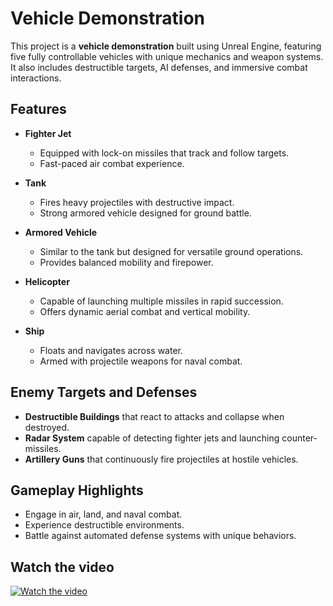 # Vehicle Demonstration

This project is a **vehicle demonstration** built using Unreal Engine, featuring five fully controllable vehicles with unique mechanics and weapon systems. It also includes destructible targets, AI defenses, and immersive combat interactions.  

## Features  

- **Fighter Jet**  
  - Equipped with lock-on missiles that track and follow targets.  
  - Fast-paced air combat experience.  

- **Tank**  
  - Fires heavy projectiles with destructive impact.  
  - Strong armored vehicle designed for ground battle.  

- **Armored Vehicle**  
  - Similar to the tank but designed for versatile ground operations.  
  - Provides balanced mobility and firepower.  

- **Helicopter**  
  - Capable of launching multiple missiles in rapid succession.  
  - Offers dynamic aerial combat and vertical mobility.  

- **Ship**  
  - Floats and navigates across water.  
  - Armed with projectile weapons for naval combat.  

## Enemy Targets and Defenses  

- **Destructible Buildings** that react to attacks and collapse when destroyed.  
- **Radar System** capable of detecting fighter jets and launching counter-missiles.  
- **Artillery Guns** that continuously fire projectiles at hostile vehicles.  

## Gameplay Highlights  

- Engage in air, land, and naval combat.  
- Experience destructible environments.  
- Battle against automated defense systems with unique behaviors.

## Watch the video
[![Watch the video](https://img.youtube.com/vi/8O-eXtR-qfg/0.jpg)](https://youtu.be/8O-eXtR-qfg)
